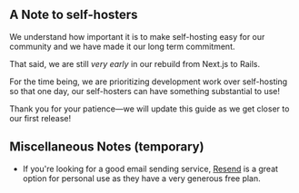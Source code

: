## A Note to self-hosters

We understand how important it is to make self-hosting easy for our community and we have made it our long term commitment.

That said, we are still _very early_ in our rebuild from Next.js to Rails.

For the time being, we are prioritizing development work over self-hosting so that one day, our self-hosters can have something substantial to use!

Thank you for your patience—we will update this guide as we get closer to our first release!

## Miscellaneous Notes (temporary)

- If you're looking for a good email sending service, [Resend](https://resend.com) is a great option for personal use as they have a very generous free plan.
